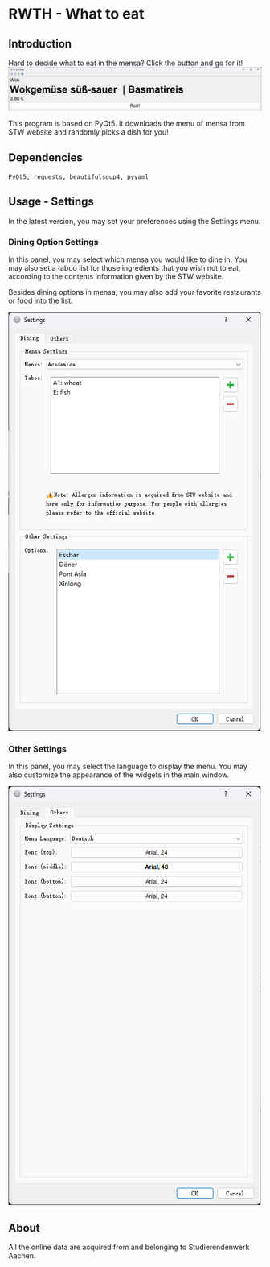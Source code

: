 # RWTH - What to eat
## Introduction
Hard to decide what to eat in the mensa? Click the button and go for it!
![pic_screenshot](docs/img/screenshot_new.png)

This program is based on PyQt5. It downloads the menu of mensa from STW website and randomly picks a dish for you! 

## Dependencies
```
PyQt5, requests, beautifulsoup4, pyyaml
```

## Usage - Settings
In the latest version, you may set your preferences using the Settings menu.
### Dining Option Settings

In this panel, you may select which mensa you would like to dine in. You may also set a taboo list for those ingredients that you wish not to eat, according to the contents information given by the STW website.

Besides dining options in mensa, you may also add your favorite restaurants or food into the list.

![pic_settings](docs/img/settings.png)

### Other Settings

In this panel, you may select the language to display the menu. You may also customize the appearance of the widgets in the main window.

![pic_others](docs/img/others.png)

## About
All the online data are acquired from and belonging to Studierendenwerk Aachen. 

